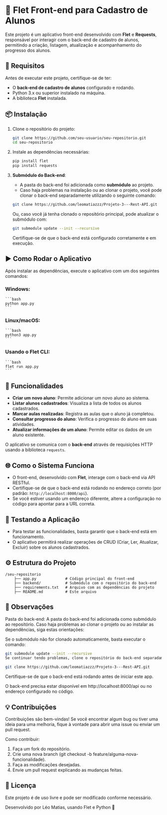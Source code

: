 # 📌 Flet Front-end para Cadastro de Alunos

Este projeto é um aplicativo front-end desenvolvido com **Flet** e **Requests**, responsável por interagir com o back-end de cadastro de alunos, permitindo a criação, listagem, atualização e acompanhamento do progresso dos alunos.

## 🚀 Requisitos

Antes de executar este projeto, certifique-se de ter:

- O **back-end de cadastro de alunos** configurado e rodando.
- Python 3.x ou superior instalado na máquina.
- A biblioteca **Flet** instalada.

## 📦 Instalação

1. Clone o repositório do projeto:

    ```bash
    git clone https://github.com/seu-usuario/seu-repositorio.git
    cd seu-repositorio
    ```

2. Instale as dependências necessárias:

    ```bash
    pip install flet
    pip install requests
    ```

3. **Submódulo do Back-end**:
   - A pasta do back-end foi adicionada como **submódulo** ao projeto.
   - Caso haja problemas na instalação ou ao clonar o projeto, você pode clonar o back-end separadamente utilizando o seguinte comando:

    ```bash
    git clone https://github.com/leomatiazzz/Projeto-3---Rest-API.git
    ```

   Ou, caso você já tenha clonado o repositório principal, pode atualizar o submódulo com:

    ```bash
    git submodule update --init --recursive
    ```

   Certifique-se de que o back-end está configurado corretamente e em execução.

## ▶️ Como Rodar o Aplicativo

Após instalar as dependências, execute o aplicativo com um dos seguintes comandos:

### Windows:

    ```bash
    python app.py
    ```

### Linux/macOS:

    ```bash
    python3 app.py
    ```

### Usando o Flet CLI:

    ```bash
    flet run app.py
    ```

## 🔧 Funcionalidades

- **Criar um novo aluno**: Permite adicionar um novo aluno ao sistema.
- **Listar alunos cadastrados**: Visualiza a lista de todos os alunos cadastrados.
- **Marcar aulas realizadas**: Registra as aulas que o aluno já completou.
- **Consultar progresso do aluno**: Verifica o progresso do aluno em suas atividades.
- **Atualizar informações de um aluno**: Permite editar os dados de um aluno existente.

O aplicativo se comunica com o **back-end** através de requisições HTTP usando a biblioteca `requests`.

## 🌐 Como o Sistema Funciona

- O front-end, desenvolvido com **Flet**, interage com o back-end via API RESTful.
- Certifique-se de que o back-end está rodando no endereço correto (por padrão: `http://localhost:8000/api`).
- Se você estiver usando um endereço diferente, altere a configuração no código para apontar para a URL correta.

## 🧪 Testando a Aplicação

- Para testar as funcionalidades, basta garantir que o back-end está em funcionamento.
- O aplicativo permitirá realizar operações de CRUD (Criar, Ler, Atualizar, Excluir) sobre os alunos cadastrados.

## ⚙️ Estrutura do Projeto

```plaintext
/seu-repositorio
    ├── app.py             # Código principal do front-end
    ├── backend/           # Submódulo com o repositório do back-end
    ├── requirements.txt   # Arquivo com as dependências do projeto
    ├── README.md          # Este arquivo
```

## 📌 Observações
Pasta do back-end: A pasta do back-end foi adicionada como submódulo ao repositório. Caso haja problemas ao clonar o projeto ou ao instalar as dependências, siga estas orientações:

Se o submódulo não for clonado automaticamente, basta executar o comando:

```bash
git submodule update --init --recursive
Se continuar tendo problemas, clone o repositório do back-end separadamente:
```

```bash
git clone https://github.com/leomatiazzz/Projeto-3---Rest-API.git
```
Certifique-se de que o back-end está rodando antes de iniciar este app.

O back-end precisa estar disponível em http://localhost:8000/api ou no endereço configurado no código.

## 💡 Contribuições
Contribuições são bem-vindas! Se você encontrar algum bug ou tiver uma ideia para uma melhoria, fique à vontade para abrir uma issue ou enviar um pull request.

Como contribuir:
1. Faça um fork do repositório.
2. Crie uma nova branch (git checkout -b feature/alguma-nova-funcionalidade).
3. Faça as modificações desejadas.
4. Envie um pull request explicando as mudanças feitas.

## 📜 Licença
Este projeto é de uso livre e pode ser modificado conforme necessário.

Desenvolvido por Léo Matias, usando Flet e Python 🚀
